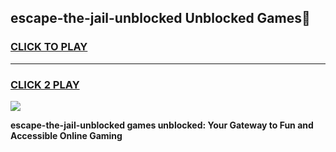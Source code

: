 
## escape-the-jail-unblocked Unblocked Games👋
<h3>
<a href="https://news.freeplayer.one?title=escape-the-jail-unblocked&ref=16F">CLICK TO PLAY</a></h3>
<hr>

<h3>
<a href="https://news.freeplayer.one?title=escape-the-jail-unblocked&ref=16F">CLICK 2 PLAY</a>
  
</h3>

<a href="https://news.freeplayer.one?title=escape-the-jail-unblocked&ref=16F/"><img src="https://clearcache.store/games.png"></a>


**escape-the-jail-unblocked games unblocked: Your Gateway to Fun and Accessible Online Gaming**
